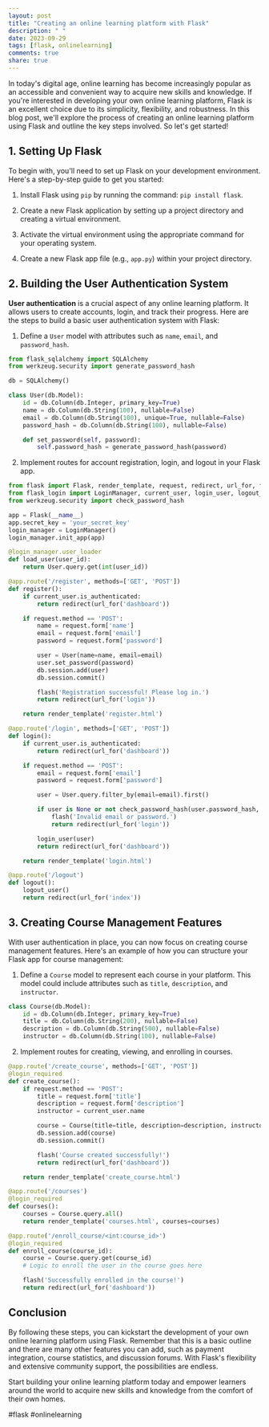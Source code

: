 ```yaml
---
layout: post
title: "Creating an online learning platform with Flask"
description: " "
date: 2023-09-29
tags: [flask, onlinelearning]
comments: true
share: true
---
```


In today's digital age, online learning has become increasingly popular as an accessible and convenient way to acquire new skills and knowledge. If you're interested in developing your own online learning platform, Flask is an excellent choice due to its simplicity, flexibility, and robustness. In this blog post, we'll explore the process of creating an online learning platform using Flask and outline the key steps involved. So let's get started!

## 1. Setting Up Flask

To begin with, you'll need to set up Flask on your development environment. Here's a step-by-step guide to get you started:

1. Install Flask using `pip` by running the command: `pip install flask`.

2. Create a new Flask application by setting up a project directory and creating a virtual environment.

3. Activate the virtual environment using the appropriate command for your operating system.

4. Create a new Flask app file (e.g., `app.py`) within your project directory.

## 2. Building the User Authentication System

**User authentication** is a crucial aspect of any online learning platform. It allows users to create accounts, login, and track their progress. Here are the steps to build a basic user authentication system with Flask:

1. Define a `User` model with attributes such as `name`, `email`, and `password_hash`.

```python
from flask_sqlalchemy import SQLAlchemy
from werkzeug.security import generate_password_hash

db = SQLAlchemy()

class User(db.Model):
    id = db.Column(db.Integer, primary_key=True)
    name = db.Column(db.String(100), nullable=False)
    email = db.Column(db.String(100), unique=True, nullable=False)
    password_hash = db.Column(db.String(100), nullable=False)

    def set_password(self, password):
        self.password_hash = generate_password_hash(password)
```

2. Implement routes for account registration, login, and logout in your Flask app.

```python
from flask import Flask, render_template, request, redirect, url_for, flash
from flask_login import LoginManager, current_user, login_user, logout_user
from werkzeug.security import check_password_hash

app = Flask(__name__)
app.secret_key = 'your_secret_key'
login_manager = LoginManager()
login_manager.init_app(app)

@login_manager.user_loader
def load_user(user_id):
    return User.query.get(int(user_id))

@app.route('/register', methods=['GET', 'POST'])
def register():
    if current_user.is_authenticated:
        return redirect(url_for('dashboard'))

    if request.method == 'POST':
        name = request.form['name']
        email = request.form['email']
        password = request.form['password']

        user = User(name=name, email=email)
        user.set_password(password)
        db.session.add(user)
        db.session.commit()

        flash('Registration successful! Please log in.')
        return redirect(url_for('login'))

    return render_template('register.html')

@app.route('/login', methods=['GET', 'POST'])
def login():
    if current_user.is_authenticated:
        return redirect(url_for('dashboard'))

    if request.method == 'POST':
        email = request.form['email']
        password = request.form['password']

        user = User.query.filter_by(email=email).first()

        if user is None or not check_password_hash(user.password_hash, password):
            flash('Invalid email or password.')
            return redirect(url_for('login'))

        login_user(user)
        return redirect(url_for('dashboard'))

    return render_template('login.html')

@app.route('/logout')
def logout():
    logout_user()
    return redirect(url_for('index'))
```

## 3. Creating Course Management Features

With user authentication in place, you can now focus on creating course management features. Here's an example of how you can structure your Flask app for course management:

1. Define a `Course` model to represent each course in your platform. This model could include attributes such as `title`, `description`, and `instructor`.

```python
class Course(db.Model):
    id = db.Column(db.Integer, primary_key=True)
    title = db.Column(db.String(200), nullable=False)
    description = db.Column(db.String(500), nullable=False)
    instructor = db.Column(db.String(100), nullable=False)
```

2. Implement routes for creating, viewing, and enrolling in courses.

```python
@app.route('/create_course', methods=['GET', 'POST'])
@login_required
def create_course():
    if request.method == 'POST':
        title = request.form['title']
        description = request.form['description']
        instructor = current_user.name

        course = Course(title=title, description=description, instructor=instructor)
        db.session.add(course)
        db.session.commit()

        flash('Course created successfully!')
        return redirect(url_for('dashboard'))

    return render_template('create_course.html')

@app.route('/courses')
@login_required
def courses():
    courses = Course.query.all()
    return render_template('courses.html', courses=courses)

@app.route('/enroll_course/<int:course_id>')
@login_required
def enroll_course(course_id):
    course = Course.query.get(course_id)
    # Logic to enroll the user in the course goes here

    flash('Successfully enrolled in the course!')
    return redirect(url_for('dashboard'))
```

## Conclusion

By following these steps, you can kickstart the development of your own online learning platform using Flask. Remember that this is a basic outline and there are many other features you can add, such as payment integration, course statistics, and discussion forums. With Flask's flexibility and extensive community support, the possibilities are endless.

Start building your online learning platform today and empower learners around the world to acquire new skills and knowledge from the comfort of their own homes.

#flask #onlinelearning